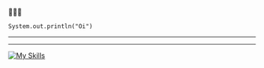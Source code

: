 👨🏻‍💻

<code>System.out.println("Oi")</code>

 <hr>
 <hr>
 
 [![My Skills](https://skillicons.dev/icons?i=java,spring,postgresql,mysql,docker)](https://skillicons.dev)
